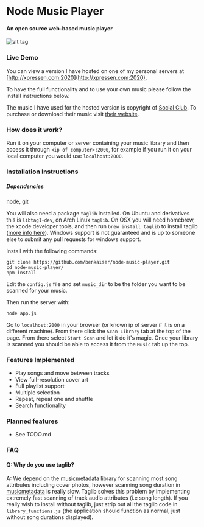 Node Music Player
=================
#### An open source web-based music player

![alt tag](https://f.cloud.github.com/assets/608054/2256870/25a93a38-9e0e-11e3-8432-b0cc2e2c896f.png)

### Live Demo
You can view a version I have hosted on one of my personal servers at [http://xpressen.com:2020](http://xpressen.com:2020).

To have the full functionality and to use your own music please follow the install instructions below.

The music I have used for the hosted version is copyright of [Social Club](http://martymar.goodcitymusic.com/).
To purchase or download their music visit [their website](http://martymar.goodcitymusic.com/).

### How does it work?
Run it on your computer or server containing your music library and then access it through `<ip of computer>:2000`, for example if you run it on your local computer you would use `localhost:2000`.

### Installation Instructions
##### Dependencies
[node](http://nodejs.org/), [git](http://git-scm.com/)

You will also need a package `taglib` installed. On Ubuntu and derivatives this is `libtag1-dev`, on Arch Linux `taglib`.
On OSX you will need homebrew, the xcode developer tools, and then run `brew install taglib` to install taglib ([more info here](https://github.com/Homebrew/homebrew/wiki/Installation)).
Windows support is not guaranteed and is up to someone else to submit any pull requests for windows support.

Install with the following commands:
```
git clone https://github.com/benkaiser/node-music-player.git
cd node-music-player/
npm install
```

Edit the `config.js` file and set `music_dir` to be the folder you want to be scanned for your music.

Then run the server with:
```
node app.js
```
Go to `localhost:2000` in your browser (or known ip of server if it is on a different machine). From there click the `Scan Library` tab at the top of the page. From there select `Start Scan` and let it do it's magic. Once your library is scanned you should be able to access it from the `Music` tab up the top.

### Features Implemented

- Play songs and move between tracks
- View full-resolution cover art
- Full playlist support
- Multiple selection
- Repeat, repeat one and shuffle
- Search functionality

### Planned features

- See TODO.md

### FAQ

#### Q: Why do you use taglib?

A: We depend on the [musicmetadata](https://github.com/leetreveil/musicmetadata) library for scanning most song attributes including cover photos, however scanning song duration in [musicmetadata](https://github.com/leetreveil/musicmetadata) is really slow. Taglib solves this problem by implementing extremely fast scanning of track audio attributes (i.e song length). If you really wish to install without taglib, just strip out all the taglib code in `library_functions.js` (the application should function as normal, just without song durations displayed).
